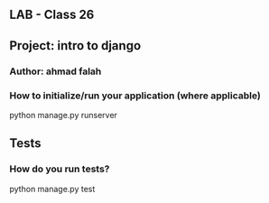 ## LAB - Class 26
## Project: intro to django
### Author: ahmad falah

### How to initialize/run your application (where applicable)
python manage.py runserver

## Tests
### How do you run tests?
python manage.py test
